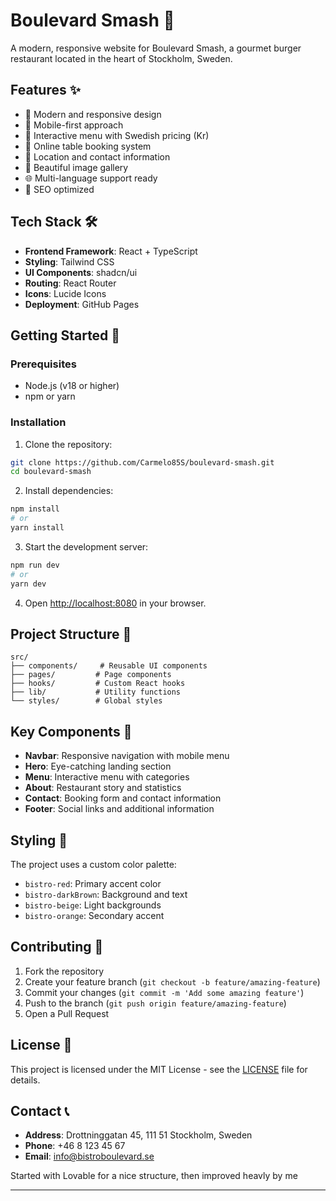 # Boulevard Smash 🍔

A modern, responsive website for Boulevard Smash, a gourmet burger restaurant located in the heart of Stockholm, Sweden.

## Features ✨

- 🎨 Modern and responsive design
- 📱 Mobile-first approach
- 🍔 Interactive menu with Swedish pricing (Kr)
- 📅 Online table booking system
- 📍 Location and contact information
- 📸 Beautiful image gallery
- 🌐 Multi-language support ready
- 🎯 SEO optimized

## Tech Stack 🛠️

- **Frontend Framework**: React + TypeScript
- **Styling**: Tailwind CSS
- **UI Components**: shadcn/ui
- **Routing**: React Router
- **Icons**: Lucide Icons
- **Deployment**: GitHub Pages

## Getting Started 🚀

### Prerequisites

- Node.js (v18 or higher)
- npm or yarn

### Installation

1. Clone the repository:
```bash
git clone https://github.com/Carmelo85S/boulevard-smash.git
cd boulevard-smash
```

2. Install dependencies:
```bash
npm install
# or
yarn install
```

3. Start the development server:
```bash
npm run dev
# or
yarn dev
```

4. Open [http://localhost:8080](http://localhost:8080) in your browser.

## Project Structure 📁

```
src/
├── components/     # Reusable UI components
├── pages/         # Page components
├── hooks/         # Custom React hooks
├── lib/           # Utility functions
└── styles/        # Global styles
```

## Key Components 🧩

- **Navbar**: Responsive navigation with mobile menu
- **Hero**: Eye-catching landing section
- **Menu**: Interactive menu with categories
- **About**: Restaurant story and statistics
- **Contact**: Booking form and contact information
- **Footer**: Social links and additional information

## Styling 🎨

The project uses a custom color palette:

- `bistro-red`: Primary accent color
- `bistro-darkBrown`: Background and text
- `bistro-beige`: Light backgrounds
- `bistro-orange`: Secondary accent

## Contributing 🤝

1. Fork the repository
2. Create your feature branch (`git checkout -b feature/amazing-feature`)
3. Commit your changes (`git commit -m 'Add some amazing feature'`)
4. Push to the branch (`git push origin feature/amazing-feature`)
5. Open a Pull Request

## License 📄

This project is licensed under the MIT License - see the [LICENSE](LICENSE) file for details.

## Contact 📞

- **Address**: Drottninggatan 45, 111 51 Stockholm, Sweden
- **Phone**: +46 8 123 45 67
- **Email**: info@bistroboulevard.se

Started with Lovable for a nice structure, then improved heavly by me


---
